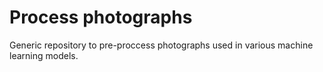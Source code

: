 # Process photographs

Generic repository to pre-proccess photographs used in various machine learning models.
